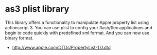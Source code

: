 # as3 plist library #
This library offers a functionality to manipulate Apple property list using actionscript 3. You can use plist to config your flash/flex applications and begin to code quickly with predefined xml format. And you can now use binary format.


  * http://www.apple.com/DTDs/PropertyList-1.0.dtd